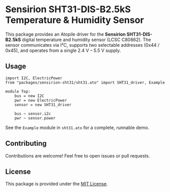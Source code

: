 # Sensirion SHT31-DIS-B2.5kS Temperature & Humidity Sensor

This package provides an Atopile driver for the **Sensirion SHT31-DIS-B2.5kS** digital temperature and humidity sensor (LCSC C80862). The sensor communicates via I²C, supports two selectable addresses (0x44 / 0x45), and operates from a single 2.4 V – 5.5 V supply.

## Usage

```ato
import I2C, ElectricPower
from "packages/sensirion-sht31/sht31.ato" import SHT31_driver, Example

module Top:
    bus = new I2C
    pwr = new ElectricPower
    sensor = new SHT31_driver

    bus ~ sensor.i2c
    pwr ~ sensor.power
```

See the `Example` module in `sht31.ato` for a complete, runnable demo.

## Contributing

Contributions are welcome! Feel free to open issues or pull requests.

## License

This package is provided under the [MIT License](https://opensource.org/license/mit/).
